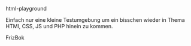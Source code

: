 html-playground

Einfach nur eine kleine Testumgebung um ein bisschen wieder in Thema HTMl, CSS, JS und PHP hinein zu kommen.

FrizBok

